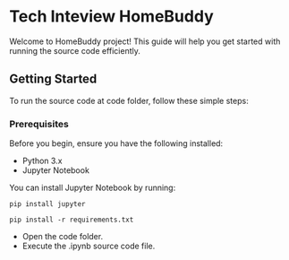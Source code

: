 # Tech Inteview HomeBuddy

Welcome to HomeBuddy project! This guide will help you get started with running the source code efficiently.

## Getting Started

To run the source code at code folder, follow these simple steps:

### Prerequisites

Before you begin, ensure you have the following installed:
- Python 3.x
- Jupyter Notebook

You can install Jupyter Notebook by running:

```
pip install jupyter

pip install -r requirements.txt

```

* Open the code folder.
* Execute the .ipynb source code file.